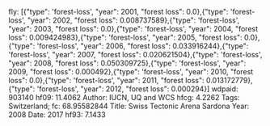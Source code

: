fly: [{"type": 'forest-loss', "year": 2001, "forest loss": 0.0},{"type": 'forest-loss', "year": 2002, "forest loss": 0.008737589},{"type": 'forest-loss', "year": 2003, "forest loss": 0.0},{"type": 'forest-loss', "year": 2004, "forest loss": 0.009424983},{"type": 'forest-loss', "year": 2005, "forest loss": 0.0},{"type": 'forest-loss', "year": 2006, "forest loss": 0.033916244},{"type": 'forest-loss', "year": 2007, "forest loss": 0.020621504},{"type": 'forest-loss', "year": 2008, "forest loss": 0.050309725},{"type": 'forest-loss', "year": 2009, "forest loss": 0.000492},{"type": 'forest-loss', "year": 2010, "forest loss": 0.0},{"type": 'forest-loss', "year": 2011, "forest loss": 0.013172779},{"type": 'forest-loss', "year": 2012, "forest loss": 0.000294}]
wdpaid: 903140
hf09: 11.4062
Author: IUCN, UQ and WCS
hfcg: 4.2262
Tags: Switzerland;
fc: 68.95582844
Title: Swiss Tectonic Arena Sardona
Year: 2008
Date: 2017
hf93: 7.1433
